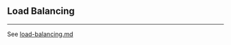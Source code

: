 

## Load Balancing
---------------------------------
See  [load-balancing.md](./load-balancing.md)

	
